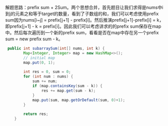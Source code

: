 解题思路：prefix sum + 2Sum。两个思想合并，首先题目让我们求得是nums中i到j的元素之和等于target的数量，看到了子数组的和，我们可以考虑使用prefix sum因为nums[i~j] = prefix[j+1] - prefix[i]。然后推演prefix[j+1]-prefix[i] = k，即prefix[j+1] - k = prefix[i]。因此我们可以考虑讲求的的prefix sum保存在map中。然后每次遍历到一个新的prefix sum，看看是否在map中存在另一个prefix sum = new prefix sum - k。

```java
 public int subarraySum(int[] nums, int k) {
        Map<Integer, Integer> map = new HashMap<>();
        // initial map
        map.put(0, 1);
        
        int res = 0, sum = 0;
        for (int num : nums) {
            sum += num;
            if (map.containsKey(sum - k)) {
                res += map.get(sum - k);
            }
            map.put(sum, map.getOrDefault(sum, 0)+1);
        }
        
        return res;
    }	
```

